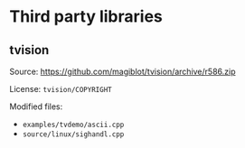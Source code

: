 # Third party libraries

## tvision
Source: https://github.com/magiblot/tvision/archive/r586.zip

License: `tvision/COPYRIGHT`

Modified files:
- `examples/tvdemo/ascii.cpp`
- `source/linux/sighandl.cpp`
